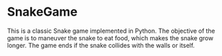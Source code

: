 # SnakeGame
This is a classic Snake game implemented in Python. The objective of the game is to maneuver the snake to eat food, which makes the snake grow longer. The game ends if the snake collides with the walls or itself.
